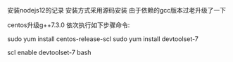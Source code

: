 安装nodejs12的记录
安装方式采用源码安装
由于依赖的gcc版本过老升级了一下

centos升级g++7.3.0
依次执行如下步骤命令:

sudo yum install centos-release-scl
sudo yum install devtoolset-7

scl enable devtoolset-7 bash

